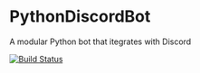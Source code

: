 # PythonDiscordBot
A modular Python bot that itegrates with Discord
 
[![Build Status](https://travis-ci.com/justcallmekoko/PythonDiscordBot.svg?branch=master)](https://travis-ci.com/justcallmekoko/PythonDiscordBot)